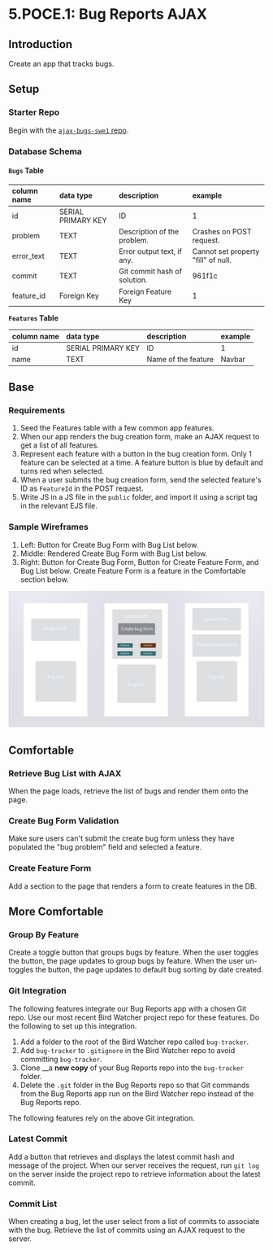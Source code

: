# 5.POCE.1: Bug Reports AJAX

## Introduction

Create an app that tracks bugs.

## Setup

### Starter Repo

Begin with the [`ajax-bugs-swe1` repo](https://github.com/rocketacademy/ajax-bugs-swe1).

### Database Schema

#### `Bugs` Table

| column name | data type | description | example |
| :--- | :--- | :--- | :--- |
| id | SERIAL PRIMARY KEY | ID | 1 |
| problem | TEXT | Description of the problem. | Crashes on POST request. |
| error\_text | TEXT | Error output text, if any. | Cannot set property "fill" of null. |
| commit | TEXT | Git commit hash of solution. | 961f1c |
| feature\_id | Foreign Key | Foreign Feature Key | 1 |

**`Features` Table**

| column name | data type | description | example |
| :--- | :--- | :--- | :--- |
| id | SERIAL PRIMARY KEY | ID | 1 |
| name | TEXT | Name of the feature | Navbar |

## Base

### Requirements

1. Seed the Features table with a few common app features.
2. When our app renders the bug creation form, make an AJAX request to get a list of all features.
3. Represent each feature with a button in the bug creation form. Only 1 feature can be selected at a time. A feature button is blue by default and turns red when selected.
4. When a user submits the bug creation form, send the selected feature's ID as `FeatureId` in the POST request.
5. Write JS in a JS file in the `public` folder, and import it using a script tag in the relevant EJS file.

### Sample Wireframes

1. Left: Button for Create Bug Form with Bug List below.
2. Middle: Rendered Create Bug Form with Bug List below.
3. Right: Button for Create Bug Form, Button for Create Feature Form, and Bug List below. Create Feature Form is a feature in the Comfortable section below.

![](../../.gitbook/assets/bug-trackk.jpeg)

## Comfortable

### Retrieve Bug List with AJAX

When the page loads, retrieve the list of bugs and render them onto the page.

### Create Bug Form Validation

Make sure users can't submit the create bug form unless they have populated the "bug problem" field and selected a feature.

### Create Feature Form

Add a section to the page that renders a form to create features in the DB.

## More Comfortable

### Group By Feature

Create a toggle button that groups bugs by feature. When the user toggles the button, the page updates to group bugs by feature. When the user un-toggles the button, the page updates to default bug sorting by date created.

### Git Integration

The following features integrate our Bug Reports app with a chosen Git repo. Use our most recent Bird Watcher project repo for these features. Do the following to set up this integration.

1. Add a folder to the root of the Bird Watcher repo called `bug-tracker`.
2. Add `bug-tracker` to `.gitignore` in the Bird Watcher repo to avoid committing `bug-tracker`.
3. Clone __a **new copy** of your Bug Reports repo into the `bug-tracker` folder.
4. Delete the `.git` folder in the Bug Reports repo so that Git commands from the Bug Reports app run on the Bird Watcher repo instead of the Bug Reports repo.

The following features rely on the above Git integration.

### Latest Commit

Add a button that retrieves and displays the latest commit hash and message of the project. When our server receives the request, run `git log` on the server inside the project repo to retrieve information about the latest commit.

### Commit List

When creating a bug, let the user select from a list of commits to associate with the bug. Retrieve the list of commits using an AJAX request to the server.

